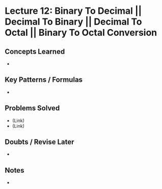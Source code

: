 # Lecture 12: Binary To Decimal || Decimal To Binary || Decimal To Octal || Binary To Octal Conversion

## Concepts Learned
-

## Key Patterns / Formulas
-

## Problems Solved
- (Link) 
- (Link) 

## Doubts / Revise Later
-

## Notes
-
